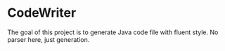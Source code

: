 # CodeWriter
The goal of this project is to generate Java code file with fluent style. No parser here, just generation.
